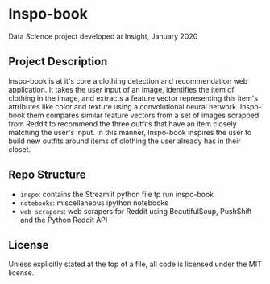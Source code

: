 # Inspo-book
Data Science project developed at Insight, January 2020

## Project Description
Inspo-book is at it's core a clothing detection and recommendation web application. It takes the user input of an image, 
identifies the item of clothing in the image, and extracts a feature vector representing this item's attributes like 
color and texture using a convolutional neural network. Inspo-book them compares similar feature vectors from a set of 
images scrapped from Reddit to recommend the three outfits that have an item closely matching the user's input. In this manner, 
Inspo-book inspires the user to build new outfits around items of clothing the user already has in their closet. 



## Repo Structure

+ `inspo`: contains the Streamlit python file tp run inspo-book 
+ `notebooks`: miscellaneous ipython notebooks
+ `web scrapers`: web scrapers for Reddit using BeautifulSoup, PushShift and the Python Reddit API


## License
Unless explicitly stated at the top of a file, all code is licensed under the MIT license.
